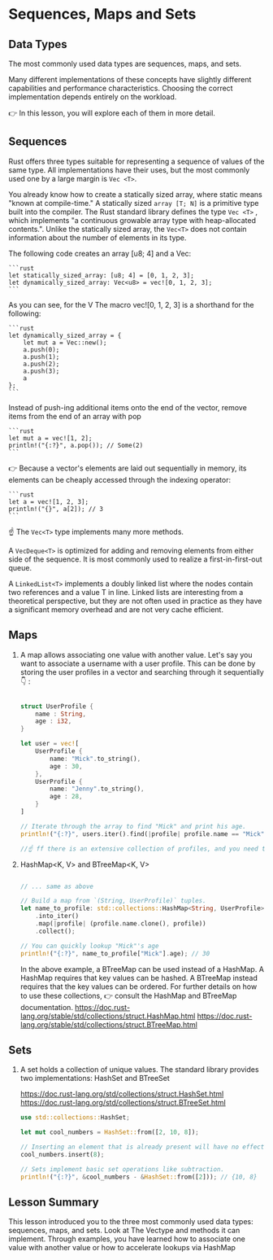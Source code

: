 # Sequences, Maps and Sets

## Data Types

The most commonly used data types are sequences, maps, and sets.

Many different implementations of these concepts have slightly different capabilities and performance characteristics. Choosing the correct implementation depends entirely on the workload.

👉 In this lesson, you will explore each of them in more detail.

## Sequences

Rust offers three types suitable for representing a sequence of values of the same type. All implementations have their uses, but the most commonly used one by a large margin is `Vec <T>`.

You already know how to create a statically sized array, where static means "known at compile-time." A statically sized `array [T; N]` is a primitive type built into the compiler. The Rust standard library defines the type `Vec <T>` , which implements "a continuous growable array type with heap-allocated contents.". Unlike the statically sized array, the `Vec<T>` does not contain information about the number of elements in its type.

The following code creates an array [u8; 4] and a Vec<u8>:

    ```rust
    let statically_sized_array: [u8; 4] = [0, 1, 2, 3];
    let dynamically_sized_array: Vec<u8> = vec![0, 1, 2, 3];
    ```

As you can see, for the V The macro vec![0, 1, 2, 3] is a shorthand for the following:

    ```rust 
    let dynamically_sized_array = {
        let mut a = Vec::new();
        a.push(0);
        a.push(1);
        a.push(2);
        a.push(3);
        a
    };
    ```
Instead of push-ing additional items onto the end of the vector, remove items from the end of an array with 
pop

    ```rust
    let mut a = vec![1, 2];
    println!("{:?}", a.pop()); // Some(2)
    ```

👉 Because a vector's elements are laid out sequentially in memory, its elements can be cheaply accessed through the indexing operator:

    ```rust
    let a = vec![1, 2, 3];
    println!("{}", a[2]); // 3
    ```

☝️ The `Vec<T>`  type implements many more methods.

A `VecDeque<T>` is optimized for adding and removing elements from either side of the sequence. It is most commonly used to realize a first-in-first-out queue.

A `LinkedList<T>` implements a doubly linked list where the nodes contain two references and a value T in line. Linked lists are interesting from a theoretical perspective, but they are not often used in practice as they have a significant memory overhead and are not very cache efficient.


## Maps 

1. A map allows associating one value with another value. Let's say you want to associate a username with a user profile. This can be done by storing the user profiles in a vector and searching through it sequentially 👇 :

    ```rust

    struct UserProfile {
        name : String,
        age : i32,
    }

    let user = vec![
        UserProfile {
            name: "Mick".to_string(),
            age : 30,
        },
        UserProfile {
            name: "Jenny".to_string(),
            age : 28,
        }
    ]

    // Iterate through the array to find "Mick" and print his age.
    println!("{:?}", users.iter().find(|profile| profile.name == "Mick").unwrap().age); // 30

    //☝️ ff there is an extensive collection of profiles, and you need to do many lookups, then iterating over the entire collection may not be very efficient. An array gives no guarantee that the lookup key is unique.

2. HashMap<K, V> and BTreeMap<K, V>

    ```rust

    // ... same as above

    // Build a map from `(String, UserProfile)` tuples.
    let name_to_profile: std::collections::HashMap<String, UserProfile> = users
        .into_iter()
        .map(|profile| (profile.name.clone(), profile))
        .collect();

    // You can quickly lookup "Mick"'s age
    println!("{:?}", name_to_profile["Mick"].age); // 30

    ```

    In the above example, a BTreeMap can be used instead of a HashMap. A HashMap requires that key values can be hashed. A BTreeMap  instead requires that the key values can be ordered.
    For further details on how to use these collections, 👉 consult the HashMap and BTreeMap documentation.
    https://doc.rust-lang.org/stable/std/collections/struct.HashMap.html
    https://doc.rust-lang.org/stable/std/collections/struct.BTreeMap.html

## Sets

1. A set holds a collection of unique values. The standard library provides two implementations: HashSet<T> and BTreeSet<T>

    https://doc.rust-lang.org/std/collections/struct.HashSet.html
    https://doc.rust-lang.org/std/collections/struct.BTreeSet.html

    ```rust
    use std::collections::HashSet;

    let mut cool_numbers = HashSet::from([2, 10, 8]);

    // Inserting an element that is already present will have no effect.
    cool_numbers.insert(8);

    // Sets implement basic set operations like subtraction.
    println!("{:?}", &cool_numbers - &HashSet::from([2])); // {10, 8}

    
## Lesson Summary 

This lesson introduced you to the three most commonly used data types: sequences, maps, and sets. Look at The Vec<T>type and methods it can implement. Through examples, you have learned how to associate one value with another value or how to accelerate lookups via HashMap